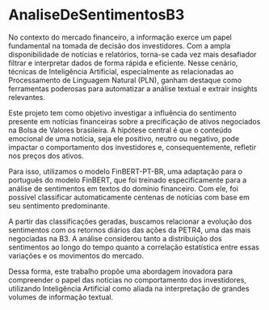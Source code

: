 # AnaliseDeSentimentosB3

No contexto do mercado financeiro, a informação exerce um papel fundamental na tomada de decisão dos investidores. Com a ampla disponibilidade de notícias e relatórios, torna-se cada vez mais desafiador filtrar e interpretar dados de forma rápida e eficiente. Nesse cenário, técnicas de Inteligência Artificial, especialmente as relacionadas ao Processamento de Linguagem Natural (PLN), ganham destaque como ferramentas poderosas para automatizar a análise textual e extrair insights relevantes.

Este projeto tem como objetivo investigar a influência do sentimento presente em notícias financeiras sobre a precificação de ativos negociados na Bolsa de Valores brasileira. A hipótese central é que o conteúdo emocional de uma notícia, seja ele positivo, neutro ou negativo, pode impactar o comportamento dos investidores e, consequentemente, refletir nos preços dos ativos.

Para isso, utilizamos o modelo FinBERT-PT-BR, uma adaptação para o português do modelo FinBERT, que foi treinado especificamente para a análise de sentimentos em textos do domínio financeiro. Com ele, foi possível classificar automaticamente centenas de notícias com base em seu sentimento predominante.

A partir das classificações geradas, buscamos relacionar a evolução dos sentimentos com os retornos diários das ações da PETR4, uma das mais negociadas na B3. A análise considerou tanto a distribuição dos sentimentos ao longo do tempo quanto a correlação estatística entre essas variações e os movimentos do mercado.

Dessa forma, este trabalho propõe uma abordagem inovadora para compreender o papel das notícias no comportamento dos investidores, utilizando Inteligência Artificial como aliada na interpretação de grandes volumes de informação textual.

